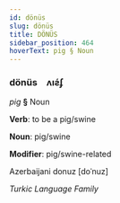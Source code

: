 ```yaml
---
id: dönüs
slug: dönüs
title: DÖNÜS
sidebar_position: 464
hoverText: pig § Noun
---
```


### dönüs&emsp;<span kind="abugida">ʌıƨ́ʄ</span>

*pig* **§** Noun

**Verb**: to be a pig/swine

**Noun**: pig/swine

**Modifier**: pig/swine-related

Azerbaijani donuz [doˈnuz]

*Turkic Language Family*